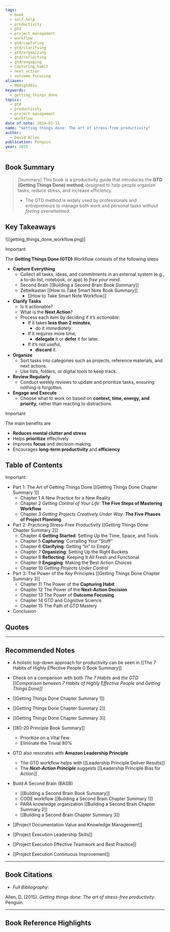 ```yaml
---
tags:
  - book
  - self-help
  - productivity
  - gtd
  - project_management
  - workflow
  - gtd/capturing
  - gtd/clarifying
  - gtd/organizing
  - gtd/reflecting
  - gtd/engaging
  - capturing_habit
  - next_action
  - outcome_focusing
aliases:
  - 0601gtd01s
keywords:
  - getting_things_done
topics:
  - gtd
  - productivity
  - project management
  - workflow
date of note: 2024-02-11
name: "Getting things done: The art of stress-free productivity"
author:
  - David Allen
publication: Penguin
year: 2015
---
```


## Book Summary

>[!summary]
>This book is a productivity guide that introduces the **GTD (Getting Things Done) method**, designed to help people organize tasks, reduce stress, and increase efficiency.
>- The GTD method is widely used by professionals and entrepreneurs to manage both work and personal tasks *without feeling overwhelmed*.

## Key Takeaways

![[getting_things_done_workflow.png]]

>[!important] 
> The **Getting Things Done (GTD)** Workflow consists of the following steps
> 
> - **Capture Everything** 
> 	- Collect all tasks, ideas, and commitments in an external system (e.g., a to-do list, notebook, or app) to *free your mind*.
> 	- Second Brain [[Building a Second Brain Book Summary]]
> 	- Zettelkastan [[How to Take Smart Note Book Summary]]
> 		- [[How to Take Smart Note Workflow]]
> - **Clarify Tasks** 
> 	- Is it actionable?
> 	- What is the **Next Action**?
> 	- Process each item by deciding if it’s *actionable*:
> 	    - If it takes **less than 2 minutes**, 
> 		    - do it *immediately*.
> 	    - If it requires more time, 
> 		    - **delegate** it or **defer** it for later.
> 	    - If it’s not useful, 
> 		    - **discard** it.
> - **Organize** 
> 	- Sort tasks into categories such as projects, reference materials, and next actions. 
> 	- Use lists, folders, or digital tools to keep track.
> - **Review Regularly** 
> 	- Conduct weekly reviews to update and prioritize tasks, ensuring nothing is forgotten.
> - **Engage and Execute** 
> 	- Choose what to work on based on **context, time, energy, and priority**, rather than reacting to distractions.

>[!important] 
> The main benefits are
> - **Reduces mental clutter and stress** 
> - Helps **prioritize** effectively  
> - Improves **focus** and decision-making  
> - Encourages **long-term productivity** and **efficiency**

## Table of Contents

>[!important]
> - Part	1: The Art of Getting Things Done [[Getting Things Done Chapter Summary 1]]
> 	- Chapter 1 A New Practice for a New Reality
> 	- Chapter 2 *Getting Control of Your Life*: **The Five Steps of Mastering Workflow**
> 	- Chapter 3 *Getting Projects Creatively Under Way*: **The Five Phases of Project Planning**
> - Part	2: Practicing Stress-Free Productivity [[Getting Things Done Chapter Summary 2]]
> 	- Chapter 4 **Getting Started**: Setting Up the Time, Space, and Tools
> 	- Chapter 5 **Capturing**: Corralling Your “Stuff” 
> 	- Chapter 6 **Clarifying**: Getting “In” to Empty
> 	- Chapter 7 **Organizing**: Setting Up the Right Buckets
> 	- Chapter 8 **Reflecting**: Keeping It All Fresh and Functional
> 	- Chapter 9 **Engaging**: Making the Best Action Choices
> 	- Chapter 10 *Getting Projects Under Control*
> - Part 3: The Power of the Key Principles [[Getting Things Done Chapter Summary 3]]
> 	- Chapter 11 The Power of the **Capturing Habit**
> 	- Chapter 12 The Power of the **Next-Action Decision**
> 	- Chapter 13 The Power of **Outcome Focusing**
> 	- Chapter 14 GTD and Cognitive Science
> 	- Chapter 15 The Path of GTD Mastery
> - Conclusion
> 

## Quotes





-----------
##  Recommended Notes

- A holistic top-down approach for productivity can be seen in [[The 7 Habits of Highly Effective People 0 Book Summary]]
- Check on a comparison with both *The 7 Habits* and *the GTD [[Comparison between 7 Habits of Highly Effective People and Getting Things Done]]*
- [[Getting Things Done Chapter Summary 1]]
- [[Getting Things Done Chapter Summary 2]]
- [[Getting Things Done Chapter Summary 3]]
- [[80-20 Principle Book Summary]]
	- Prioritize on a Vital Few 
	- Eliminate the Trivial 80%

- GTD also resonates with **Amazon Leadership Principle**
	- The GTD workflow helps with [[Leadership Principle Deliver Results]]
	- The ***Next-Action Principle*** suggests [[Leadership Principle Bias for Action]]

- Build A Second Brain (BASB)
	- [[Building a Second Brain Book Summary]]
	- CODE workflow [[Building a Second Brain Chapter Summary 1]]
	- PARA knowledge organization [[Building a Second Brain Chapter Summary 2]]
	- [[Building a Second Brain Chapter Summary 3]]


- [[Project Documentation Value and Knowledge Management]]
- [[Project Execution Leadership Skills]]
- [[Project Execution Effective Teamwork and Best Practice]]
- [[Project Execution Continuous Improvement]]



----------
## Book Citations

- *Full Bibliography*:

Allen, D. (2015). _Getting things done: The art of stress-free productivity_. Penguin.


-----------
##  Book Reference Highlights
